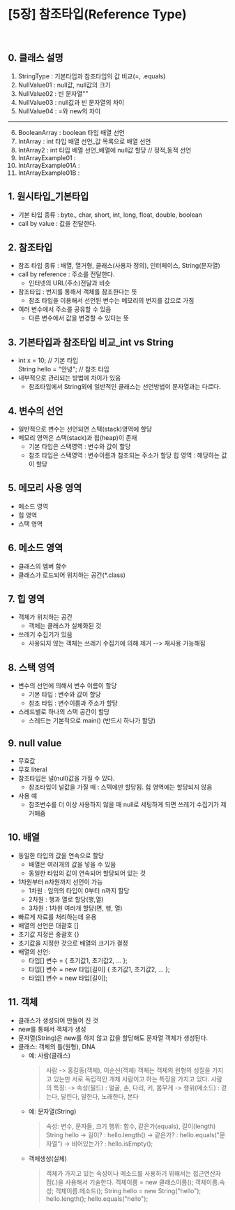 # [5장] 참조타입(Reference Type)
<br>

## 0. 클래스 설명
01. StringType		   : 기본타입과 참조타입의 값 비교(=, .equals)
02. NullValue01		   : null값, null값의 크기
03. NullValue02		   : 빈 문자열""
04. NullValue03		   : null값과 빈 문자열의 차이
05. NullValue04		   : =와 new의 차이
---------------------------------------------------------------------------------
06. BooleanArray	   : boolean 타입 배열 선언
07. IntArray		   : int 타입 배열 선언_값 목록으로 배열 선언
08. IntArray2		   : int 타입 배열 선언_배열에 null값 할당 // 정적,동적 선언
09. IntArrayExample01  : 
10. IntArrayExample01A : 
11. IntArrayExample01B : 





## 1. 원시타입_기본타입
- 기본 타입 종류 : byte., char, short, int, long, float, double, boolean
- call by value : 값을 전달한다.

## 2. 참조타입
- 참조 타입 종류 : 배열, 열거형, 클래스(사용자 정의), 인터페이스, String(문자열)
- call by reference : 주소를 전달한다.
	- 인터넷의 URL(주소)전달과 비슷
- 참조타입 : 번지를 통해서 객체를 참조한다는 뜻
	- 참조 타입을 이용해서 선언된 변수는 메모리의 번지를 값으로 가짐
- 여러 변수에서 주소를 공유할 수 있음
	- 다른 변수에서 값을 변경할 수 있다는 뜻
	
## 3. 기본타입과 참조타입 비교_int vs String
- int x = 10; // 기본 타입<br>
  String hello = "안녕"; // 참조 타입
  <br>
- 내부적으로 관리되는 방법에 차이가 있음
	- 참조타입에서 String외에 일반적인 클래스는 선언방법이 문자열과는 다르다.
	
## 4. 변수의 선언
- 일반적으로 변수는 선언되면 스택(stack)영역에 할당
- 메모리 영역은 스택(stack)과 힙(heap)이 존재
	- 기본 타입은 스택영역 : 변수와 값이 할당
	- 참조 타입은 스택영역 : 변수이름과 참조되는 주소가 할당
				  힙  영역 : 해당하는 값이 할당
				  
## 5. 메모리 사용 영역
- 메소드 영역
- 힙 영역
- 스택 영역

## 6. 메소드 영역
- 클래스의 멤버 함수
- 클래스가 로드되어 위치하는 공간(*.class)

## 7. 힙 영역
- 객체가 위치하는 공간
	- 객체는 클래스가 실체화된 것
- 쓰레기 수집기가 있음
	- 사용되지 않는 객체는 쓰레기 수집기에 의해 제거 --> 재사용 가능해짐
	
## 8. 스택 영역
- 변수의 선언에 의해서 변수 이름이 할당
	- 기본 타입 : 변수와 값이 할당
	- 참조 타입 : 변수이름과 주소가 할당
- 스레드별로 하나의 스택 공간이 할당
	- 스레드는 기본적으로 main() (반드시 하나가 할당)

## 9. null value
- 무효값
- 무효 literal
- 참조타입은 널(null)값을 가질 수 있다.
	- 참조타입이 널값을 가질 때 : 스텍에만 할당됨. 힙 영역에는 할당되지 않음 
- 사용 예
	- 참조변수를 더 이상 사용하지 않을 때 null로 세팅하게 되면 쓰레기 수집기가 제거해줌

## 10. 배열
- 동일한 타입의 값을 연속으로 할당
	- 배열은 여러개의 값을 넣을 수 있음
	- 동일한 타입의 값이 연속되어 할당되어 있는 것
- 1차원부터 n차원까지 선언이 가능
	- 1차원 : 임의의 타입이 0부터 n까지 할당
	- 2차원 : 행과 열로 할당(행,열)
	- 3차원 : 1차원 여러개 할당(면, 행, 열)
- 빠르게 자료를 처리하는데 유용
- 배열의 선언은 대괄호 []
- 초기값 지정은 중괄호 {}
- 초기값을 지정한 것으로 배열의 크기가 결정
- 배열의 선언:
	- 타입[] 변수 = { 초기값1, 초기값2, ... };
	- 타입[] 변수 = new 타입[길이] { 초기값1, 초기값2, ... };
	- 타입[] 변수 = new 타입[길이];
    
   
## 11. 객체
- 클래스가 생성되어 만들어 진 것
- new를 통해서 객체가 생성
- 문자열(String)은 new를 하지 않고 값을 할당해도 문자열 객체가 생성된다.
- 클래스: 객체의 틀(원형), DNA
	- 예: 사람(클래스)
		> 사람 -> 홍길동(객체), 이순신(객체)
		> 객체는 객체의 원형의 성질을 가지고 있는만 서로 독립적인 개체
		> 사람이고 하는 특징을 가지고 있다.
		> 사람의 특징:
			-> 속성(필드) : 얼굴, 손, 다리, 키, 몸무게
			-> 행위(메소드) : 걷는다, 달린다, 말한다, 노래한다, 본다
	- 예: 문자열(String)
		> 속성: 변수, 문자들, 크기
		> 행위: 함수, 같은가(equals), 길이(length)  
		> String hello
			-> 길이? : hello.length()
			-> 같은가? : hello.equals("문자열")
			-> 비어있는가? : hello.isEmpty();
	- 객체생성(실체)
		> 객체가 가지고 있는 속성이나 메소드를 사용하기 위해서는 접근연산자 점(.)을 사용해서 기술한다.
			객체이름 = new 클래스이름();
			객체이름.속성;
			객체이름.메소드();
		> String hello = new String("hello");
			hello.length();
			hello.equals("hello");      
	
